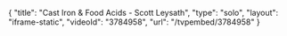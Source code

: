 {
    "title": "Cast Iron & Food Acids - Scott Leysath",
    "type": "solo",
    "layout": "iframe-static",
    "videoId": "3784958",
    "url": "\/tvpembed\/3784958"
}